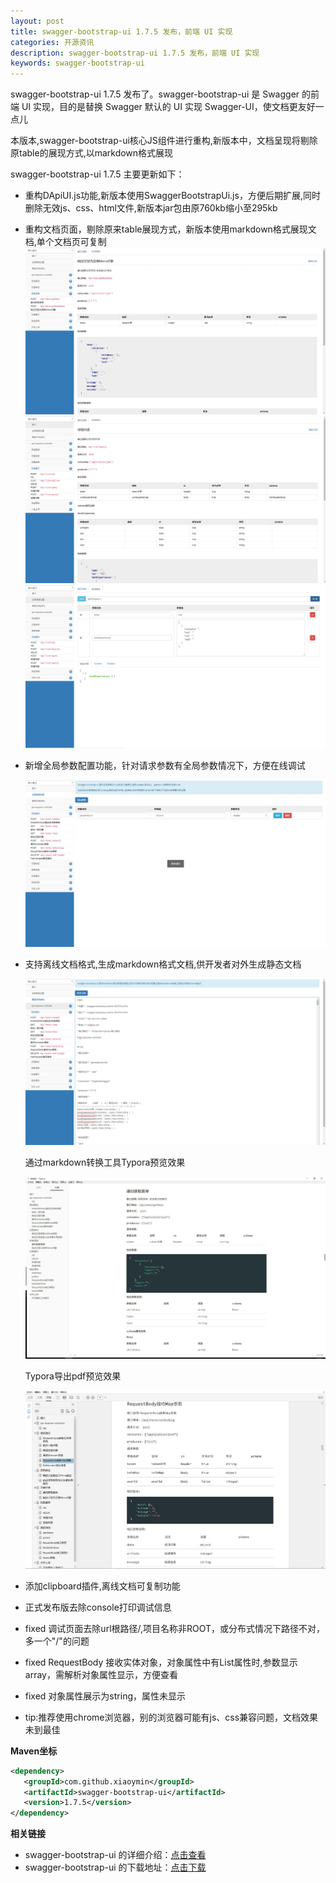 ```yaml
---
layout: post
title: swagger-bootstrap-ui 1.7.5 发布，前端 UI 实现
categories: 开源资讯
description: swagger-bootstrap-ui 1.7.5 发布，前端 UI 实现
keywords: swagger-bootstrap-ui
---
```


swagger-bootstrap-ui 1.7.5 发布了。swagger-bootstrap-ui 是 Swagger 的前端 UI 实现，目的是替换 Swagger 默认的 UI 实现 Swagger-UI，使文档更友好一点儿 

本版本,swagger-bootstrap-ui核心JS组件进行重构,新版本中，文档呈现将剔除原table的展现方式,以markdown格式展现

swagger-bootstrap-ui 1.7.5 主要更新如下： 

- 重构DApiUI.js功能,新版本使用SwaggerBootstrapUi.js，方便后期扩展,同时删除无效js、css、html文件,新版本jar包由原760kb缩小至295kb

- 重构文档页面，剔除原来table展现方式，新版本使用markdown格式展现文档,单个文档页可复制
  ![](/images/blog/swagger-bootstrap-ui-1.7.5-issue/n1.png)
  ![](/images/blog/swagger-bootstrap-ui-1.7.5-issue/n2.png)
  ![](/images/blog/swagger-bootstrap-ui-1.7.5-issue/n3.png)

- 新增全局参数配置功能，针对请求参数有全局参数情况下，方便在线调试

  ![](/images/blog/swagger-bootstrap-ui-1.7.5-issue/n4.png)

- 支持离线文档格式,生成markdown格式文档,供开发者对外生成静态文档

  ![](/images/blog/swagger-bootstrap-ui-1.7.5-issue/n5.png)

  通过markdown转换工具Typora预览效果

  ![](/images/blog/swagger-bootstrap-ui-1.7.5-issue/n6.png)

  Typora导出pdf预览效果

  ![](/images/blog/swagger-bootstrap-ui-1.7.5-issue/n7.png)

- 添加clipboard插件,离线文档可复制功能

- 正式发布版去除console打印调试信息

- fixed 调试页面去除url根路径/,项目名称非ROOT，或分布式情况下路径不对，多一个"/"的问题  

- fixed RequestBody 接收实体对象，对象属性中有List属性时,参数显示array，需解析对象属性显示，方便查看

- fixed 对象属性展示为string，属性未显示

- tip:推荐使用chrome浏览器，别的浏览器可能有js、css兼容问题，文档效果未到最佳

**Maven坐标**

```xml
<dependency>
   <groupId>com.github.xiaoymin</groupId>
   <artifactId>swagger-bootstrap-ui</artifactId>
   <version>1.7.5</version>
</dependency>
```


**相关链接**

- swagger-bootstrap-ui 的详细介绍：[点击查看](https://www.oschina.net/p/swagger-bootstrap-ui)
- swagger-bootstrap-ui 的下载地址：[点击下载](https://git.oschina.net/xiaoym/swagger-bootstrap-ui/releases)